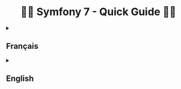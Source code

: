 # <h1 align="center">👨‍💻 Symfony 7 - Quick Guide  👩‍💻</h1> 

<details>
  <summary><h2>Français</h2></summary>

## [🚀 Aperçu rapide - exemples de code 🚀]
- database :
   - migration : [Version20240412111200.php](migrations/Version20240412111200.php)
   - fixture : [ArticleFixtures.php](src/DataFixtures/ArticleFixtures.php)
- entity : [Article.php](src/Entity/Article.php)
- repository : [ArticleRepository.php](src/Repository/ArticleRepository.php)
- form classes : [ArticleType.php](src/Form/ArticleType.php)
- controller : [ArticleController.php](src/Controller/ArticleController.php)
- template : [index.html.twig](templates/article/list.html.twig)
- eventListener - request : [LocaleListener.php](src/EventListener/LocaleListener.php)
- command - HTTP client - cache : [GetJokeCommand.php](src/Command/GetJokeCommand.php)
- session : Ligne 23 - [UserController.php](src/Controller/UserController.php) 
- service : [FileUploader.php](src/Service/FileUploader.php)
- email - log : [EmailController.php](src/Controller/EmailController.php)
- test functional : [LoginTest.php](tests/Functional/LoginTest.php)

## [📚 Détail 📚]
### 1) Lancement
Environnement :       
- PHP : >=8.2      
- MySQL : 8.0.27      

Démarrage : `symfony server:start` => site accessible sur http://localhost:8000/       
Arrêt : `symfony server:stop`       

### 2) Configuration
- ajouter l'extension "TWIG pack" de Bajdzis sur son éditeur
- fichiers de configuration :
   - /config
   - .env, .env.test, ...
   - configurer la langue par défaut du site : config\packages\translation.yaml
- installation de fichiers :
    - `composer install`
    - personnaliser les pages d'erreurs : 
        - exécuter `composer require symfony/twig-pack`
        - redéfinir les pages dans templates\bundles\TwigBundle\Exception\...
    - utiliser des filtres Twig : 
        - date, nombre : `composer require twig/intl-extra`
        - chaîne : `composer require twig/string-extra`
      

Plus de détails dans config\packages\security.yaml :
- password_hashers : on peut ajouter une classe pour que Symfony hashe automatiquement le mot de passe (si l'attribut est != de "password" il faudra le paramètrer)
- providers : listes des fournisseurs utilisateurs. Chaque fournisseur indique ou charger les utilisateurs et par quoi les authentifier
- firewalls : 
    - dev : définition des accès aux urls en env. dev
    - main : définit pour un provider user la façon de l'authentifier (ex. appel d'un formulaire ou d'une route)
- access_control : définit l'accès à des routes selon le rôle utilisateur
- when@test : permet de surcharger la configuration avec des paramètres différents selon l'env.

### 3) Gestion d'une base de données 
Configuration :
- `composer require symfony/orm-pack`
- `composer require --dev symfony/maker-bundle`
- modifier DATABASE_URL dans son .env    

Création de la base :
- `php bin/console doctrine:database:create`     

Création d'une entité :
- `php bin/console make:entity`
- compléter le fichier de l'entité générée (ex. ajouter un unique)    

Gestion des migrations :
- créer une migration : `php bin/console make:migration`    
- exécuter les migrations : `php bin/console doctrine:migrations:migrate`    
- annuler la dernière migration : `php bin/console doctrine:migrations:migrate prev`     
- revenir à une migration spécifique : `php bin/console doctrine:migrations:migrate 'DoctrineMigrations\Version20240411143108'`     

### 4) Création d'un système d'authentification utilisateur
- `php bin/console make:user`
- compléter l'entité user si besoin en ligne de commande (`php bin/console make:entity`) et/ou dans le fichier src\Entity\User.php
- créer et exécuter la migration
- exécuter et remanier le code généré par `php bin/console make:security:form-login`
- plus d'infos : https://symfony.com/doc/current/security.html#authentication-identifying-logging-in-the-user

### 5) Commandes
- information :
    - lister les commandes disponibles : `php bin/console`
    - avoir le détail d'une commande en rajoutant `--help`. ex. : `php bin/console doctrine:fixtures:load --help`
    - lister les routes définies : `php bin/console debug:router`
- actions spécifiques :
    - nettoyer le cache : `php bin/console cache:clear`
    - lancer le sass : `php bin/console sass:build --watch`
- création :
    - CRUD (contrôleur/liste/vue/formulaire/...) pour une entité donnée : `php bin/console make:crud`
    - contrôleur : `php bin/console make:controller HomeController`
    - modèle : `php bin/console make:entity`
    - formulaire dans une classe : `php bin/console make:form`
    - listener sur les requêtes : `php bin/console make:listener LocaleListener` puis choisir `kernel.request`
    - données de tests : 
        - installer la bibliothèque fixture : `composer require orm-fixtures --dev`
        - utiliser faker : `composer require fakerphp/faker`
        - créer une fixture : `php bin/console make:fixture`
        - lancer les fixtures :
            - supprime d'abord toutes les données en base : `php bin/console doctrine:fixtures:load`
            - conserve toutes les données en base : `php bin/console doctrine:fixtures:load --append`
        - lancer les fixture appartenant à un groupe spécifique : `php bin/console doctrine:fixtures:load --group=user` (voir la doc pour configurer la classe fixture)
- commande : 
    - création : `php bin/console make:command`
    - lancement : `php bin/console app:get-joke`
- email : 
    - tester l'envoi sans code : `php bin/console mailer:test someone@example.com`
    - consommer les messages : `php bin/console messenger:consume async`
    - consommer un seul message : `php bin/console messenger:consume async --limit 1`
- tests : Attention il faut une base de données de test (ex. : symfony_7_guide_test)
    - configurer son .env.test
    - créer un test : `php bin/console make:test` 
    - lancer les tests : `php bin/phpunit`

### 6) Bundle
#### 1. FOSCKEditorBundle
Utilisations possibles :    
- sans licence en installant la version 4.22.0
- avec la licence GPL en open source (gratuit avec inscription)
- avec une licence commerciale pour plus de fonctionnalités

Installation :    
- `composer require friendsofsymfony/ckeditor-bundle` avec l'option yes
- version sans licence : `php bin/console ckeditor:install --tag=4.22.0` avec l'option drop
- si on utilise Symfony flex : `php bin/console assets:install public`

Documentation :
- installation : https://symfony.com/bundles/FOSCKEditorBundle/current/installation.html
- utilisation : https://symfony.com/bundles/FOSCKEditorBundle/current/index.html

### 7) Compléments
- un fichier se trouvant dans src/... doit avoir comme namespace App\\...

### 8) Documentation
Certaines pages affichent une version antérieure de symfony, tant qu'elles sont maintenues on peut s'en servir.     
Privilégier d'abord l'overview puis la barre de recherche (taper le début du mot pour élargir le résultat ou taper avec 1 ou 2 mots-clés entier).      
Ne pas hésiter à aller directement sur le site des bibliothèques si possible.     

- Symfony : https://symfony.com/doc/current/index.html
- variables globales accessibles : https://symfony.com/doc/current/templates.html#the-app-global-variable 
- doctrine : https://symfony.com/doc/current/doctrine.html (entity, migration, récupération et manipulation des données, ...)
    - configuration base de données : https://symfony.com/doc/current/doctrine.html#configuring-the-database
    - mapping : https://www.doctrine-project.org/projects/doctrine-orm/en/3.1/reference/basic-mapping.html
- Twig - filtre : https://twig.symfony.com/doc/3.x/filters/index.html
- form - type de champs et options : https://symfony.com/doc/current/reference/forms/types.html
- envoyer/consommer des messages (email, sms, ...) : https://symfony.com/doc/current/messenger.html
</details>

<!-- ANGLAIS -->

<details>
  <summary><h2>English</h2></summary>

## [🚀 Quick overview - code examples 🚀]
- database :
   - migration : [Version20240412111200.php](migrations/Version20240412111200.php)
   - fixture : [ArticleFixtures.php](src/DataFixtures/ArticleFixtures.php)
- entity : [Article.php](src/Entity/Article.php)
- repository : [ArticleRepository.php](src/Repository/ArticleRepository.php)
- form classes : [ArticleType.php](src/Form/ArticleType.php)
- controller : [ArticleController.php](src/Controller/ArticleController.php)
- template : [index.html.twig](templates/article/list.html.twig)
- eventListener - request : [LocaleListener.php](src/EventListener/LocaleListener.php)
- command - HTTP client - cache : [GetJokeCommand.php](src/Command/GetJokeCommand.php)
- session : Line 23 - [UserController.php](src/Controller/UserController.php) 
- service : [FileUploader.php](src/Service/FileUploader.php)
- email - log : [EmailController.php](src/Controller/EmailController.php)
- test functional : [LoginTest.php](tests/Functional/LoginTest.php)

## [📚 Detail 📚]
### 1) Launch
Environment :       
- PHP : >=8.2      
- MySQL : 8.0.27      

Start : `symfony server:start` => website accessible on http://localhost:8000/       
Stop : `symfony server:stop`       

### 2) Configuration
- add the Bajdzis "TWIG pack" extension to its editor
- configuration files :
   - /config
   - .env, .env.test, ...
   - configure the site's default language : config\packages\translation.yaml
- file installation :
    - `composer install`
    - customise error pages : 
        - execute `composer require symfony/twig-pack`
        - redefine pages in templates\bundles\TwigBundle\Exception\...
    - use Twig filters : 
        - date, number : `composer require twig/intl-extra`
        - string : `composer require twig/string-extra`
      

More details in config\packages\security.yaml :
- password_hashers : you can add a class so that Symfony automatically hashes the password (if the attribute is != of "password" you'll need to set it)
- providers : lists of user providers. Each provider indicates where to load users and how to authenticate them
- firewalls : 
    - dev : definition of access to urls in dev env.
    - main : defines how a provider user is to be authenticated (e.g. by calling a form or a route)
- access_control : defines access to routes according to user role
- when@test : allows the configuration to be overloaded with different parameters depending on the env.

### 3) Database management
Configuration :
- `composer require symfony/orm-pack`
- `composer require --dev symfony/maker-bundle`
- modify DATABASE_URL in its .env file    

Database creation :
- `php bin/console doctrine:database:create`     

Entity creation :
- `php bin/console make:entity`
- complete the generated entity file (e.g. add a unique) 

Migration management :
- migration creation : `php bin/console make:migration`    
- execute migrations : `php bin/console doctrine:migrations:migrate`    
- cancel the last migration : `php bin/console doctrine:migrations:migrate prev`     
- return to a specific migration : `php bin/console doctrine:migrations:migrate 'DoctrineMigrations\Version20240411143108'`     

### 4) Creation of a user authentication system
- `php bin/console make:user`
- complete the user entity if necessary on the command line (`php bin/console make:entity`) and/or in the src\Entity\User.php file
- create and execute the migration
- execute and refactor the code generated by `php bin/console make:security:form-login`
- more info : https://symfony.com/doc/current/security.html#authentication-identifying-logging-in-the-user

### 5) Commands
- information :
    - list available commands : `php bin/console`
    - get the details of a command by adding `--help`. e.g.: `php bin/console doctrine:fixtures:load --help`.
    - list defined routes : `php bin/console debug:router`
- specific actions :
    - clean the cache : `php bin/console cache:clear`
    - launch the sass : `php bin/console sass:build --watch`
- creation :
    - CRUD (controller/list/view/form/...) for a given entity : `php bin/console make:crud`
    - controller : `php bin/console make:controller HomeController`
    - model : `php bin/console make:entity`
    - form in a class  : `php bin/console make:form`
    - listener on requests : `php bin/console make:listener LocaleListener` then choose `kernel.request`
    - test data : 
        - install the fixture library : `composer require orm-fixtures --dev`
        - use faker : `composer require fakerphp/faker`
        - create a fixture : `php bin/console make:fixture`
        - launch fixtures :
            - first deletes all the data in the database : `php bin/console doctrine:fixtures:load`
            - preserve  all data in database : `php bin/console doctrine:fixtures:load --append`
        - launch fixtures belonging to a specific group : `php bin/console doctrine:fixtures:load --group=user` (see the documentation for configuring the fixture class)
- command : 
    - creation : `php bin/console make:command`
    - launch : `php bin/console app:get-joke`
- email : 
    - test sending without code : `php bin/console mailer:test someone@example.com`
    - consume messages : `php bin/console messenger:consume async`
    - consume a single message : `php bin/console messenger:consume async --limit 1`
- tests : Please note that you need a test database (e.g. symfony_7_guide_test).
    - configure its .env.test
    - create a test : `php bin/console make:test` 
    - launch tests : `php bin/phpunit`

### 6) Bundle
#### 1. FOSCKEditorBundle
Possible uses :    
- without licence by installing version 4.22.0
- with an open source GPL licence (free with registration)
- with a commercial licence for more functions

Installation :    
- `composer require friendsofsymfony/ckeditor-bundle` with the yes option
- unlicensed version : `php bin/console ckeditor:install --tag=4.22.0` with the drop option
- if you use Symfony flex : `php bin/console assets:install public`

Documentation :
- installation : https://symfony.com/bundles/FOSCKEditorBundle/current/installation.html
- use : https://symfony.com/bundles/FOSCKEditorBundle/current/index.html

### 7) Complements
- a file located in src/... must have App\\... as its namespace

### 8) Documentation
Some pages display an earlier version of symfony, but as long as they are maintained, you can use them.     
Use the overview first, then the search bar (type the beginning of the word to broaden the result or type in 1 or 2 whole keywords).      
Don't hesitate to go directly to the library website if possible.        

- Symfony : https://symfony.com/doc/current/index.html
- accessible global variables : https://symfony.com/doc/current/templates.html#the-app-global-variable 
- doctrine : https://symfony.com/doc/current/doctrine.html (entity, migration, data recovery and handling, etc.)
    - database configuration : https://symfony.com/doc/current/doctrine.html#configuring-the-database
    - mapping : https://www.doctrine-project.org/projects/doctrine-orm/en/3.1/reference/basic-mapping.html
- Twig - filter : https://twig.symfony.com/doc/3.x/filters/index.html
- form - field types and options : https://symfony.com/doc/current/reference/forms/types.html
- send/consume messages (email, sms, etc.) : https://symfony.com/doc/current/messenger.html
</details>
